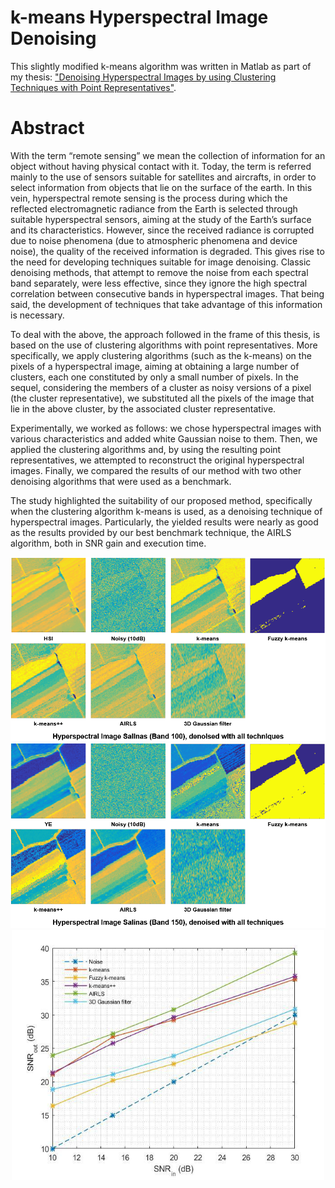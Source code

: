 # k-means Hyperspectral Image Denoising

This slightly modified k-means algorithm was written in Matlab as part of my thesis:
["Denoising Hyperspectral Images by using Clustering Techniques with Point Representatives"](https://pergamos.lib.uoa.gr/uoa/dl/object/2925879). 

# Abstract

With the term “remote sensing” we mean the collection of information for an object without having physical contact with it. Today, the term is referred mainly to the use of sensors suitable for satellites and aircrafts, in order to select information from objects that lie on the surface of the earth. In this vein, hyperspectral remote sensing is the process during which the reflected electromagnetic radiance from the Earth is selected through suitable hyperspectral sensors, aiming at the study of the Earth’s surface and its characteristics. However, since the received radiance is corrupted due to noise phenomena (due to atmospheric phenomena and device noise), the quality of the received information is degraded. This gives rise to the need for developing techniques suitable for image denoising. Classic denoising methods, that attempt to remove the noise from each spectral band separately, were less effective, since they ignore the high spectral correlation between consecutive bands in hyperspectral images. That being said, the development of techniques that take advantage of this information is necessary.

To deal with the above, the approach followed in the frame of this thesis, is based on the use of clustering algorithms with point representatives. More specifically, we apply clustering algorithms (such as the k-means) on the pixels of a hyperspectral image, aiming at obtaining a large number of clusters, each one constituted by only a small number of pixels. In the sequel, considering the members of a cluster as noisy versions of a pixel (the cluster representative), we substituted all the pixels of the image that lie in the above cluster, by the associated cluster representative.

Experimentally, we worked as follows: we chose hyperspectral images with various characteristics and added white Gaussian noise to them. Then, we applied the clustering algorithms and, by using the resulting point representatives, we attempted to reconstruct the original hyperspectral images. Finally, we compared the results of our method with two other denoising algorithms that were used as a benchmark.

The study highlighted the suitability of our proposed method, specifically when the clustering algorithm k-means is used, as a denoising technique of hyperspectral images. Particularly, the yielded results were nearly as good as the results provided by our best benchmark technique, the AIRLS algorithm, both in SNR gain and execution time.

<p align="center">
  <img src="https://github.com/konkall/k-means_denoising/blob/main/images/band-100.png" >
  <img src="https://github.com/konkall/k-means_denoising/blob/main/images/band-150.png" >
  <img src="https://github.com/konkall/k-means_denoising/blob/main/images/snr_in_out.png" width="500" height="400">
</p>



